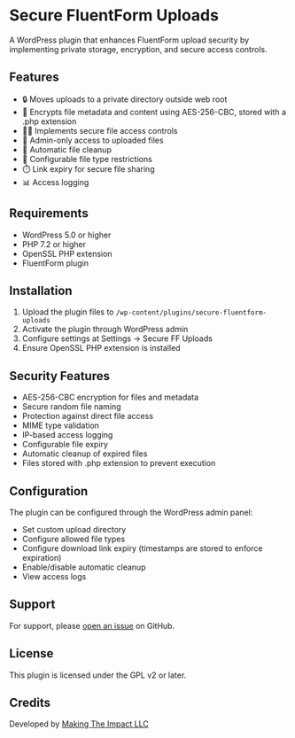 # Secure FluentForm Uploads

A WordPress plugin that enhances FluentForm upload security by implementing private storage, encryption, and secure access controls.

## Features

- 🔒 Moves uploads to a private directory outside web root
- 🔐 Encrypts file metadata and content using AES-256-CBC, stored with a .php extension
- 👮‍♂️ Implements secure file access controls
- 👤 Admin-only access to uploaded files
- 🧹 Automatic file cleanup
- 📝 Configurable file type restrictions
- ⏱️ Link expiry for secure file sharing
- 📊 Access logging

## Requirements

- WordPress 5.0 or higher
- PHP 7.2 or higher
- OpenSSL PHP extension
- FluentForm plugin

## Installation

1. Upload the plugin files to `/wp-content/plugins/secure-fluentform-uploads`
2. Activate the plugin through WordPress admin
3. Configure settings at Settings → Secure FF Uploads
4. Ensure OpenSSL PHP extension is installed

## Security Features

- AES-256-CBC encryption for files and metadata
- Secure random file naming
- Protection against direct file access
- MIME type validation
- IP-based access logging
- Configurable file expiry
- Automatic cleanup of expired files
- Files stored with .php extension to prevent execution

## Configuration

The plugin can be configured through the WordPress admin panel:

- Set custom upload directory
- Configure allowed file types
- Configure download link expiry (timestamps are stored to enforce expiration)
- Enable/disable automatic cleanup
- View access logs

## Support

For support, please [open an issue](https://github.com/makingtheimpact/secure-fluentform-uploads/issues) on GitHub.

## License

This plugin is licensed under the GPL v2 or later.

## Credits

Developed by [Making The Impact LLC](https://makingtheimpact.com) 